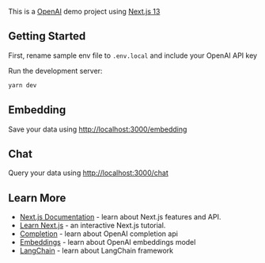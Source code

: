 This is a [OpenAI](https://platform.openai.com/overview) demo project using [Next.js 13](https://nextjs.org/docs)

## Getting Started

First, rename sample env file to `.env.local` and include your OpenAI API key

Run the development server:

```bash
yarn dev
```

## Embedding

Save your data using [http://localhost:3000/embedding](http://localhost:3000/embedding)

## Chat

Query your data using [http://localhost:3000/chat](http://localhost:3000/chat)


## Learn More

- [Next.js Documentation](https://nextjs.org/docs) - learn about Next.js features and API.
- [Learn Next.js](https://nextjs.org/learn) - an interactive Next.js tutorial.
- [Completion](https://platform.openai.com/docs/guides/chat) - learn about OpenAI completion api
- [Embeddings](https://platform.openai.com/docs/guides/embeddings) - learn about OpenAI embeddings model
- [LangChain](https://js.langchain.com/docs/) - learn about LangChain framework
